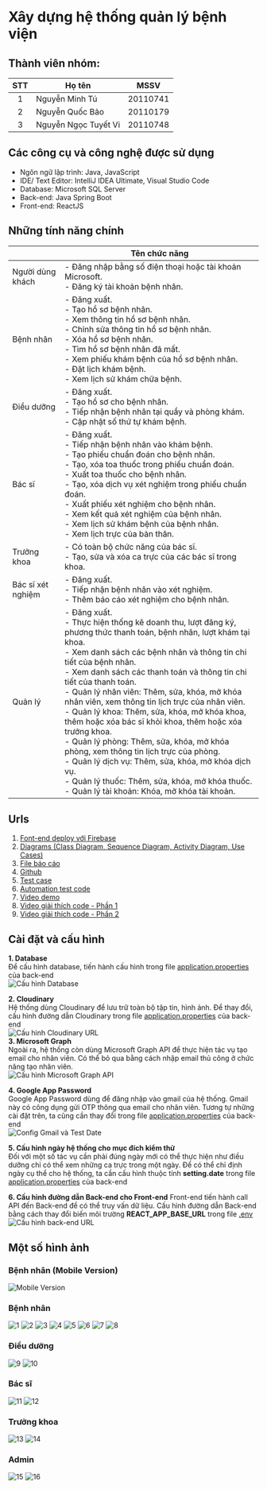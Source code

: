 # Xây dựng hệ thống quản lý bệnh viện

## Thành viên nhóm:

| STT | Họ tên               |   MSSV   |
| :-: | -------------------- | :------: |
|  1  | Nguyễn Minh Tú       | 20110741 |
|  2  | Nguyễn Quốc Bảo      | 20110179 |
|  3  | Nguyễn Ngọc Tuyết Vi | 20110748 |

## Các công cụ và công nghệ được sử dụng

- Ngôn ngữ lập trình: Java, JavaScript
- IDE/ Text Editor: IntelliJ IDEA Ultimate, Visual Studio Code
- Database: Microsoft SQL Server
- Back-end: Java Spring Boot
- Front-end: ReactJS

## Những tính năng chính

|                   | Tên chức năng                                                                                                                                                                                                                                                                                                                                                                                                                                                                                                                                                                                                                                                                                                                                            |
| ----------------- | -------------------------------------------------------------------------------------------------------------------------------------------------------------------------------------------------------------------------------------------------------------------------------------------------------------------------------------------------------------------------------------------------------------------------------------------------------------------------------------------------------------------------------------------------------------------------------------------------------------------------------------------------------------------------------------------------------------------------------------------------------- |
| Người dùng khách  | - Đăng nhập bằng số điện thoại hoặc tài khoản Microsoft. <br> - Đăng ký tài khoản bệnh nhân.                                                                                                                                                                                                                                                                                                                                                                                                                                                                                                                                                                                                                                                             |
| Bệnh nhân         | - Đăng xuất. <br> - Tạo hồ sơ bệnh nhân. <br> - Xem thông tin hồ sơ bệnh nhân. <br> - Chỉnh sửa thông tin hồ sơ bệnh nhân. <br> - Xóa hồ sơ bệnh nhân. <br> - Tìm hồ sơ bệnh nhân đã mất. <br> - Xem phiếu khám bệnh của hồ sơ bệnh nhân. <br> - Đặt lịch khám bệnh. <br> - Xem lịch sử khám chữa bệnh.                                                                                                                                                                                                                                                                                                                                                                                                                                                  |
| Điều dưỡng        | - Đăng xuất. <br> - Tạo hồ sơ cho bệnh nhân. <br> - Tiếp nhận bệnh nhân tại quầy và phòng khám. <br> - Cập nhật số thứ tự khám bệnh.                                                                                                                                                                                                                                                                                                                                                                                                                                                                                                                                                                                                                     |
| Bác sĩ            | - Đăng xuất. <br> - Tiếp nhận bệnh nhân vào khám bệnh. <br> - Tạo phiếu chuẩn đoán cho bệnh nhân. <br> - Tạo, xóa toa thuốc trong phiếu chuẩn đoán. <br> - Xuất toa thuốc cho bệnh nhân. <br> - Tạo, xóa dịch vụ xét nghiệm trong phiếu chuẩn đoán. <br> - Xuất phiếu xét nghiệm cho bệnh nhân. <br> - Xem kết quả xét nghiệm của bệnh nhân. <br> - Xem lịch sử khám bệnh của bệnh nhân. <br> - Xem lịch trực của bản thân.                                                                                                                                                                                                                                                                                                                              |
| Trưởng khoa       | - Có toàn bộ chức năng của bác sĩ. <br> - Tạo, sửa và xóa ca trực của các bác sĩ trong khoa.                                                                                                                                                                                                                                                                                                                                                                                                                                                                                                                                                                                                                                                             |
| Bác sĩ xét nghiệm | - Đăng xuất. <br> - Tiếp nhận bệnh nhân vào xét nghiệm. <br> - Thêm báo cáo xét nghiệm cho bệnh nhân.                                                                                                                                                                                                                                                                                                                                                                                                                                                                                                                                                                                                                                                    |
| Quản lý           | - Đăng xuất. <br> - Thực hiện thống kê doanh thu, lượt đăng ký, phương thức thanh toán, bệnh nhân, lượt khám tại khoa. <br> - Xem danh sách các bệnh nhân và thông tin chi tiết của bệnh nhân. <br> - Xem danh sách các thanh toán và thông tin chi tiết của thanh toán. <br> - Quản lý nhân viên: Thêm, sửa, khóa, mở khóa nhân viên, xem thông tin lịch trực của nhân viên. <br> - Quản lý khoa: Thêm, sửa, khóa, mở khóa khoa, thêm hoặc xóa bác sĩ khỏi khoa, thêm hoặc xóa trưởng khoa. <br> - Quản lý phòng: Thêm, sửa, khóa, mở khóa phòng, xem thông tin lịch trực của phòng. <br> - Quản lý dịch vụ: Thêm, sửa, khóa, mở khóa dịch vụ. <br> - Quản lý thuốc: Thêm, sửa, khóa, mở khóa thuốc. <br> - Quản lý tài khoản: Khóa, mở khóa tài khoản. |

## Urls

1. [Font-end deploy với Firebase](https://the-duck-hospital.web.app/)
2. [Diagrams (Class Diagram, Sequence Diagram, Activity Diagram, Use Cases)](https://app.diagrams.net/#G1Wsjw0nT924APhNPSe_pyxop5M0Kck5tE)
3. [File báo cáo](https://minhtunguyen-my.sharepoint.com/:w:/g/personal/baobao_minhtunguyen_onmicrosoft_com/Ef6XF8Eh_D1DueTpRPFfSvYBSujaRHg_bLJmuiJ5qo5coQ?e=1XhIym)
4. [Github](https://github.com/MinhTuMTN/TheDuckHospital)
5. [Test case](https://minhtunguyen-my.sharepoint.com/:x:/g/personal/tuyetvi_minhtunguyen_onmicrosoft_com/Ebibym9lZ6FOo2lzRCIy3BEB-hj1H5nBzu9snPC3-TR8vQ?e=7nwyzc)
6. [Automation test code](https://github.com/MinhTuMTN/TheDuckHospital/tree/main/automation-test)
7. [Video demo](https://minhtunguyen-my.sharepoint.com/:v:/g/personal/admin_minhtunguyen_onmicrosoft_com/EYm0k_BFIAtPt15zGWi3wDoBkQOCJooHPKp8nHQmkPVMPQ)
8. [Video giải thích code - Phần 1](https://minhtunguyen-my.sharepoint.com/:v:/g/personal/admin_minhtunguyen_onmicrosoft_com/EdlbNOKyBA1Av6UQD9yN1yEBCHEUGZfJtyD2Ce5tYxGMNA?nav=eyJyZWZlcnJhbEluZm8iOnsicmVmZXJyYWxBcHAiOiJPbmVEcml2ZUZvckJ1c2luZXNzIiwicmVmZXJyYWxBcHBQbGF0Zm9ybSI6IldlYiIsInJlZmVycmFsTW9kZSI6InZpZXciLCJyZWZlcnJhbFZpZXciOiJNeUZpbGVzTGlua0NvcHkifX0&e=DgBSO2)
9. [Video giải thích code - Phần 2](https://minhtunguyen-my.sharepoint.com/:v:/g/personal/admin_minhtunguyen_onmicrosoft_com/EXr9hAoOqx1Ck96HJ-Nz1_gBPisb7WqOqG8HmkAeCttoJQ?nav=eyJyZWZlcnJhbEluZm8iOnsicmVmZXJyYWxBcHAiOiJPbmVEcml2ZUZvckJ1c2luZXNzIiwicmVmZXJyYWxBcHBQbGF0Zm9ybSI6IldlYiIsInJlZmVycmFsTW9kZSI6InZpZXciLCJyZWZlcnJhbFZpZXciOiJNeUZpbGVzTGlua0NvcHkifX0&e=nFvhLf)  

## Cài đặt và cấu hình

**1. Database**  
Để cấu hình database, tiến hành cấu hình trong file [application.properties](https://github.com/MinhTuMTN/TheDuckHospital/blob/main/TheDuckHospitalAPI/src/main/resources/application.properties) của back-end  
![Cấu hình Database](Images/config_database.png)

**2. Cloudinary**  
Hệ thống dùng Cloudinary để lưu trữ toàn bộ tập tin, hình ảnh. Để thay đổi, cấu hình đường dẫn Cloudinary trong file [application.properties](https://github.com/MinhTuMTN/TheDuckHospital/blob/main/TheDuckHospitalAPI/src/main/resources/application.properties) của back-end  
![Cấu hình Cloudinary URL](Images/config_cloudinary.png)  
**3. Microsoft Graph**  
Ngoài ra, hệ thống còn dùng Microsoft Graph API để thực hiện tác vụ tạo email cho nhân viên. Có thể bỏ qua bằng cách nhập email thủ công ở chức năng tạo nhân viên.  
![Cấu hình Microsoft Graph API](Images/config_MS_Graph.png)

**4. Google App Password**  
Google App Password dùng để đăng nhập vào gmail của hệ thống. Gmail này có công dụng gửi OTP thông qua email cho nhân viên. Tương tự những cài đặt trên, ta cũng cần thay đổi trong file [application.properties](https://github.com/MinhTuMTN/TheDuckHospital/blob/main/TheDuckHospitalAPI/src/main/resources/application.properties) của back-end  
![Config Gmail và Test Date](Images/config_gmail_and_date_test.png)

**5. Cấu hình ngày hệ thống cho mục đích kiểm thử**  
Đối với một số tác vụ cần phải đúng ngày mới có thể thực hiện như điều dưỡng chỉ có thể xem những ca trực trong một ngày. Để có thể chỉ định ngày cụ thể cho hệ thống, ta cần cấu hình thuộc tính **setting.date** trong file [application.properties](https://github.com/MinhTuMTN/TheDuckHospital/blob/main/TheDuckHospitalAPI/src/main/resources/application.properties) của back-end

**6. Cấu hình đường dẫn Back-end cho Front-end**
Front-end tiến hành call API đến Back-end để có thể truy vấn dữ liệu. Cấu hình đường dẫn Back-end bằng cách thay đổi biến môi trường **REACT_APP_BASE_URL** trong file [.env](https://github.com/MinhTuMTN/TheDuckHospital/blob/main/the-duck-hospital-ui/.env)  
![Cấu hình back-end URL](Images/config_backend_url.png)

## Một số hình ảnh

### Bệnh nhân (Mobile Version)

![Mobile Version](/Images/mobile.png)

### Bệnh nhân

![1](/Images/1.png)
![2](/Images/2.png)
![3](/Images/3.png)
![4](/Images/4.png)
![5](/Images/5.png)
![6](/Images/6.png)
![7](/Images/7.png)
![8](/Images/8.png)

### Điều dưỡng

![9](/Images/9.png)
![10](/Images/10.png)

### Bác sĩ

![11](/Images/11.png)
![12](/Images/12.png)

### Trưởng khoa

![13](/Images/13.png)
![14](/Images/14.png)

### Admin

![15](/Images/15.png)
![16](/Images/16.png)
